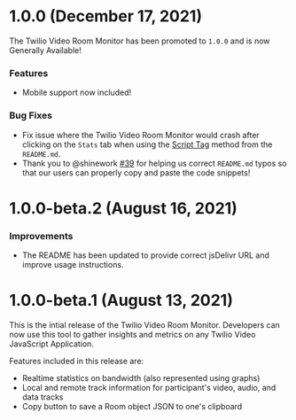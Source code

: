 # 1.0.0 (December 17, 2021)

The Twilio Video Room Monitor has been promoted to `1.0.0` and is now Generally Available!

### Features

- Mobile support now included!

### Bug Fixes

- Fix issue where the Twilio Video Room Monitor would crash after clicking on the `Stats` tab when using the [Script Tag](https://github.com/twilio/twilio-video-room-monitor.js#script-tag) method from the `README.md`.
- Thank you to @shinework [#39](https://github.com/twilio/twilio-video-room-monitor.js/pull/39) for helping us correct `README.md` typos so that our users can properly copy and paste the code snippets!

# 1.0.0-beta.2 (August 16, 2021)

### Improvements

- The README has been updated to provide correct jsDelivr URL and improve usage instructions.

# 1.0.0-beta.1 (August 13, 2021)

This is the intial release of the Twilio Video Room Monitor. Developers can now use this tool to gather insights and metrics on any Twilio Video JavaScript Application.

Features included in this release are:

- Realtime statistics on bandwidth (also represented using graphs)
- Local and remote track information for participant's video, audio, and data tracks
- Copy button to save a Room object JSON to one's clipboard
